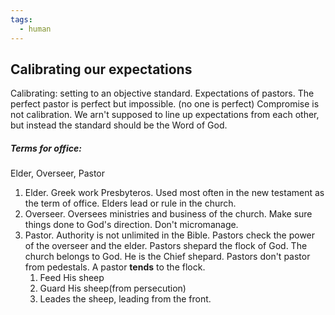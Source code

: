 ```yaml
---
tags:
  - human
---
```

## Calibrating our expectations
Calibrating: setting to an objective standard. 
Expectations of pastors. 
The perfect pastor is perfect but impossible. (no one is perfect) 
Compromise is not calibration. We arn't supposed to line up expectations from each other, but instead the standard should be the Word of God. 
##### Terms for office:
Elder, Overseer, Pastor

1. Elder. Greek work Presbyteros. Used most often in the new testament as the term of office. Elders lead or rule in the church.  
2. Overseer. Oversees ministries and business of the church. Make sure things done to God's direction. Don't micromanage. 
3. Pastor. Authority is not unlimited in the Bible. Pastors check the power of the overseer and the elder. Pastors shepard the flock of God. The church belongs to God. He is the Chief shepard. Pastors don't pastor from pedestals. A pastor **tends** to the flock. 
    1. Feed His sheep
    2. Guard His sheep(from persecution)
    3. Leades the sheep, leading from the front.  
